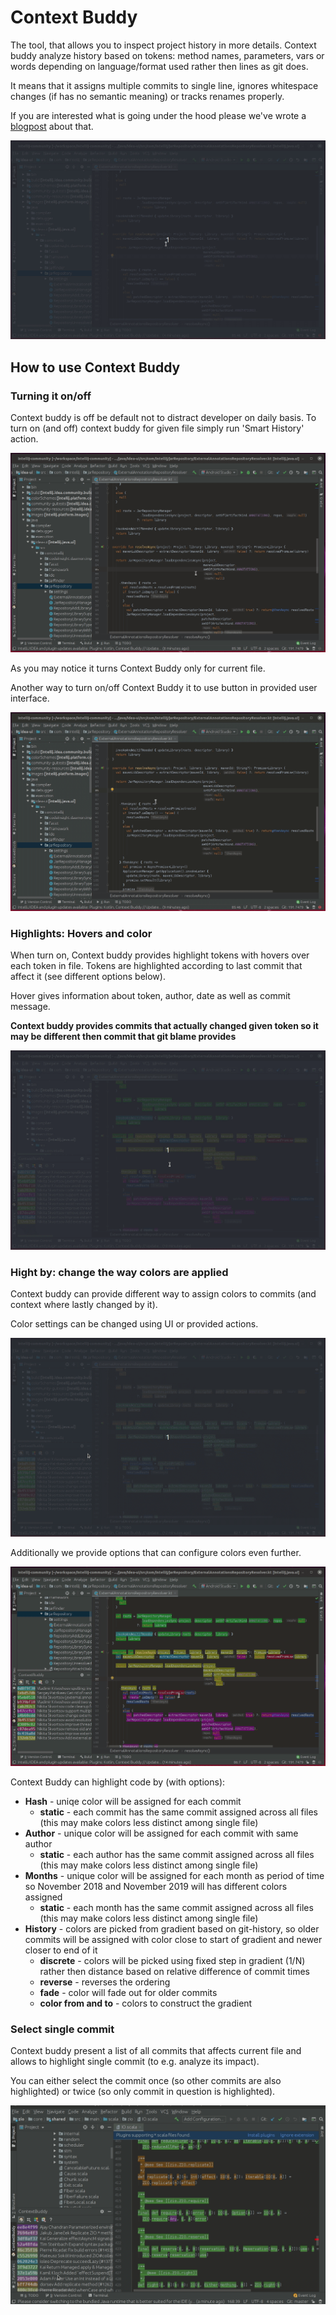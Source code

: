 # Context Buddy

The tool, that allows you to inspect project history in more details. Context buddy analyze history based on tokens: method names, parameters, vars or words depending on language/format used rather then lines as git does.

It means that it assigns multiple commits to single line, ignores whitespace changes (if has no semantic meaning) or tracks renames properly.

If you are interested what is going under the hood please we've wrote a [blogpost](https://medium.com/@m.bednarz/165dac84425) about that.


![demo](demo.gif)


## How to use Context Buddy

### Turning it on/off

Context buddy is off be default not to distract developer on daily basis. To turn on (and off) context buddy for given file simply run 'Smart History' action.


![turnOnOffAction](turnOnOffAction.gif)

As you may notice it turns Context Buddy only for current file.

Another way to turn on/off Context Buddy it to use button in provided user interface.


![turnOnOffUI](turnOnUI.gif)


### Highlights: Hovers and color

When turn on, Context buddy provides highlight tokens with hovers over each token in file. Tokens are highlighted according to last commit that affect it (see different options below).

Hover gives information about token, author, date as well as commit message. 

**Context buddy provides commits that actually changed given token so it may be different then commit that git blame provides**

![hoover](hoover.gif)

### Hight by: change the way colors are applied

Context buddy can provide different way to assign colors to commits (and context where lastly changed by it).

Color settings can be changed using UI or provided actions.

![highlightBy](highlightBy.gif)

Additionally we provide options that can configure colors even further.

![highlightByOptions](highlightByOptions.gif)

Context Buddy can highlight code by (with options):

 * **Hash** - uniqe color will be assigned for each commit
   * **static** - each commit has the same commit assigned across all files (this may make colors less distinct among single file)
 * **Author** - unique color will be assigned for each commit with same author
   * **static** - each author has the same commit assigned across all files (this may make colors less distinct among single file)
 * **Months** - unique color will be assigned for each month as period of time so November 2018 and November 2019 will has different colors assigned
   * **static** - each month has the same commit assigned across all files (this may make colors less distinct among single file)
 * **History** - colors are picked from gradient based on git-history, so older commits will be assigned with color close to start of gradient and newer closer to end of it
   * **discrete** - colors will be picked using fixed step in gradient (1/N) rather then distance based on relative difference of commit times
   * **reverse** - reverses the ordering
   * **fade** - color will fade out for older commits
   * **color from and to** - colors to construct the gradient


### Select single commit


Context buddy present a list of all commits that affects current file and allows to highlight single commit (to e.g. analyze its impact). 

You can either select the commit once (so other commits are also highlighted) or twice (so only commit in question is highlighted).


![singleCommit](singleCommit.gif)
   
